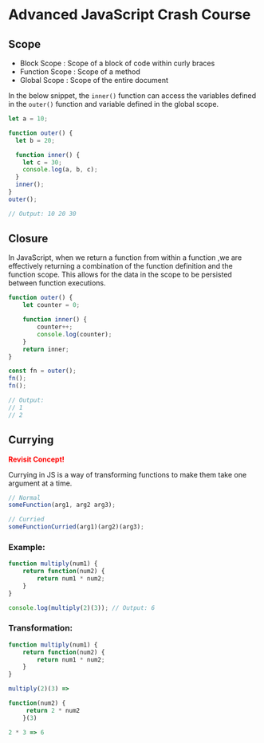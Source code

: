 # Advanced JavaScript Crash Course

## Scope

- Block Scope : Scope of a block of code within curly braces
- Function Scope : Scope of a method
- Global Scope : Scope of the entire document

In the below snippet, the `inner()` function can access the variables defined in the `outer()` function and variable defined in the global scope.

```javascript
let a = 10;

function outer() {
  let b = 20;

  function inner() {
    let c = 30;
    console.log(a, b, c);
  }
  inner();
}
outer();

// Output: 10 20 30
```
## Closure

In JavaScript, when we return a function from within a function ,we are effectively returning a combination of the function definition and the function scope. This allows for the data in the scope to be persisted between function executions.

```javascript
function outer() {
    let counter = 0;

    function inner() {
        counter++;
        console.log(counter);
    }
    return inner;
}

const fn = outer();
fn();
fn();

// Output:
// 1
// 2
```

## Currying
<span style="color:red"><strong>**Revisit Concept!**</strong></span>

Currying in JS is a way of transforming functions to make them take one argument at a time.



```javascript
// Normal
someFunction(arg1, arg2 arg3);

// Curried
someFunctionCurried(arg1)(arg2)(arg3);
```

### Example:

```javascript
function multiply(num1) {
    return function(num2) {
        return num1 * num2;
    }
}

console.log(multiply(2)(3)); // Output: 6
```
### Transformation:

```javascript
function multiply(num1) {
    return function(num2) {
        return num1 * num2;
    }
}

multiply(2)(3) =>

function(num2) {
     return 2 * num2
    }(3)

2 * 3 => 6
```
